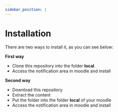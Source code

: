 ```yaml
---
sidebar_position: 1
---
```


# Installation

There are two ways to install it, as you can see below:

**First way**

- Clone this repository into the folder **local**.
- Access the notification area in moodle and install

**Second way**

- Download this repository
- Extract the content
- Put the folder into the folder **local** of your moodle
- Access the notification area in moodle and install
